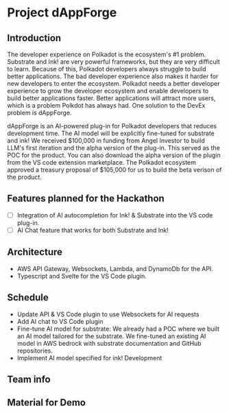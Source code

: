 # Project dAppForge

## Introduction

The developer experience on Polkadot is the ecosystem's #1 problem. Substrate and Ink! are very powerful frameworks, but they are very difficult to learn. Because of this, Polkadot developers always struggle to build better applications. The bad developer experience also makes it harder for new developers to enter the ecosystem. Polkadot needs a better developer experience to grow the developer ecosystem and enable developers to build better applications faster. Better applications will attract more users, which is a problem Polkdot has always had. One solution to the DevEx problem is dAppForge.

dAppForge is an AI-powered plug-in for Polkadot developers that reduces development time. The AI model will be explicitly fine-tuned for substrate and ink! We received $100,000 in funding from Angel Investor to build LLM's first iteration and the alpha version of the plug-in. This served as the POC for the product. You can also download the alpha version of the plugin from the VS code extension marketplace. The Polkadot ecosystem approved a treasury proposal of $105,000 for us to build the beta verison of the product.

## Features planned for the Hackathon

- [ ] Integration of AI autocompletion for Ink! & Substrate into the VS code plug-in.
- [ ] AI Chat feature that works for both Substrate and Ink!

## Architecture

- AWS API Gateway, Websockets, Lambda, and DynamoDb for the API.
- Typescript and Svelte for the VS Code plugin.

## Schedule

- Update API & VS Code plugin to use Websockets for AI requests
- Add AI chat to VS Code plugin
- Fine-tune AI model for substrate: We already had a POC where we built an AI model tailored for the substrate. We fine-tuned an existing AI model in AWS bedrock with substrate documentation and GitHub repositories.
- Implement AI model specified for ink! Development

## Team info

## Material for Demo
